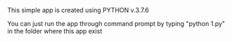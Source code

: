 This simple app is created using PYTHON v.3.7.6

You can just run the app through command prompt by typing "python 1.py" in the folder where this app exist

